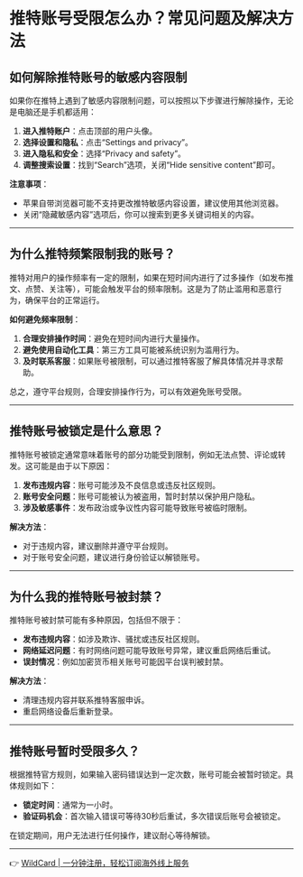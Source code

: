 # 推特账号受限怎么办？常见问题及解决方法

## 如何解除推特账号的敏感内容限制

如果你在推特上遇到了敏感内容限制问题，可以按照以下步骤进行解除操作，无论是电脑还是手机都适用：

1. **进入推特账户**：点击顶部的用户头像。
2. **选择设置和隐私**：点击“Settings and privacy”。
3. **进入隐私和安全**：选择“Privacy and safety”。
4. **调整搜索设置**：找到“Search”选项，关闭“Hide sensitive content”即可。

**注意事项**：
- 苹果自带浏览器可能不支持更改推特敏感内容设置，建议使用其他浏览器。
- 关闭“隐藏敏感内容”选项后，你可以搜索到更多关键词相关的内容。

---

## 为什么推特频繁限制我的账号？

推特对用户的操作频率有一定的限制，如果在短时间内进行了过多操作（如发布推文、点赞、关注等），可能会触发平台的频率限制。这是为了防止滥用和恶意行为，确保平台的正常运行。

**如何避免频率限制**：
1. **合理安排操作时间**：避免在短时间内进行大量操作。
2. **避免使用自动化工具**：第三方工具可能被系统识别为滥用行为。
3. **及时联系客服**：如果账号被限制，可以通过推特客服了解具体情况并寻求帮助。

总之，遵守平台规则，合理安排操作行为，可以有效避免账号受限。

---

## 推特账号被锁定是什么意思？

推特账号被锁定通常意味着账号的部分功能受到限制，例如无法点赞、评论或转发。这可能是由于以下原因：
1. **发布违规内容**：账号可能涉及不良信息或违反社区规则。
2. **账号安全问题**：账号可能被认为被盗用，暂时封禁以保护用户隐私。
3. **涉及敏感事件**：发布政治或争议性内容可能导致账号被临时限制。

**解决方法**：
- 对于违规内容，建议删除并遵守平台规则。
- 对于账号安全问题，建议进行身份验证以解锁账号。

---

## 为什么我的推特账号被封禁？

推特账号被封禁可能有多种原因，包括但不限于：
- **发布违规内容**：如涉及欺诈、骚扰或违反社区规则。
- **网络延迟问题**：有时网络问题可能导致账号异常，建议重启网络后重试。
- **误封情况**：例如加密货币相关账号可能因平台误判被封禁。

**解决方法**：
- 清理违规内容并联系推特客服申诉。
- 重启网络设备后重新登录。

---

## 推特账号暂时受限多久？

根据推特官方规则，如果输入密码错误达到一定次数，账号可能会被暂时锁定。具体规则如下：
- **锁定时间**：通常为一小时。
- **验证码机会**：首次输入错误可等待30秒后重试，多次错误后账号会被锁定。

在锁定期间，用户无法进行任何操作，建议耐心等待解锁。

---

👉 [WildCard | 一分钟注册，轻松订阅海外线上服务](https://bbtdd.com/WildCard)